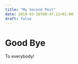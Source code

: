 ```yaml
---
title: "My Second Post"
date: 2019-03-26T08:47:11+01:00
draft: false
---
```

# Good Bye

To everybody!